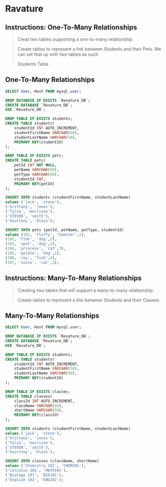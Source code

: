 # Ravature

## Instructions: One-To-Many Relationships
> Creat two tables supporting a one-to-many relationship.
>
> Create tables to represent a link between Students and their Pets. We can set that up with two tables as such
>
>Students Table

## One-To-Many Relationships

```sql
SELECT User, Host FROM mysql.user;

DROP DATABASE IF EXISTS `Revature_DB`;
CREATE DATABASE `Revature_DB`;
USE `Revature_DB`;

DROP TABLE IF EXISTS students;
CREATE TABLE students(
	studentId INT AUTO_INCREMENT,
	studentFirstName VARCHAR(50),
	studentLastName VARCHAR(50),
	PRIMARY KEY(studentId)
); 

DROP TABLE IF EXISTS pets;
CREATE TABLE pets(
	petId INT NOT NULL,
	petName VARCHAR(50),
	petType VARCHAR(50),
	studentId INT,
	PRIMARY KEY(petId)
); 

INSERT INTO students (studentFirstName, studentLastName) 
values ('jack', 'stone'),
('brittany', 'jones'),
('Talia', 'morrison'),
('STEVEN', 'smith'),
('kourtney', 'klein');

INSERT INTO pets (petId, petName, petType, studentId) 
values (101, 'fluffy', 'hamster',1),
(102, 'fido', 'dog',2),
(103, 'spot', 'dog',2),
(104, 'princess', 'cat',3),
(105, 'goldie', 'dog',2),
(106, 'roy', 'fish',4),
(107, 'susie', 'cat',3);
```

## Instructions: Many-To-Many Relationships
> Creating two tables that will support a many-to-many relationship.
>
> Create tables to represent a link between Students and their Classes.

## Many-To-Many Relationships

```sql
SELECT User, Host FROM mysql.user;

DROP DATABASE IF EXISTS `Revature_DB`;
CREATE DATABASE `Revature_DB`;
USE `Revature_DB`;

DROP TABLE IF EXISTS students;
CREATE TABLE students(
	studentId INT AUTO_INCREMENT,
	studentFirstName VARCHAR(50),
	studentLastName VARCHAR(50),
	PRIMARY KEY(studentId)
); 

DROP TABLE IF EXISTS classes;
CREATE TABLE classes(
	classId	INT AUTO_INCREMENT,
	className VARCHAR(50),
	shortName VARCHAR(50),
	PRIMARY KEY(classId)
); 

INSERT INTO students (studentFirstName, studentLastName) 
values ('jack', 'stone'),
('brittany', 'jones'),
('Talia', 'morrison'),
('STEVEN', 'smith'),
('kourtney', 'klein');

INSERT INTO classes (className, shortName) 
values ('Chemistry 101', 'CHEM101'),
('Calculus 101', 'MATH101'),
('Biology 101', 'BIO101'),
('English 102', 'ENG102');

```

